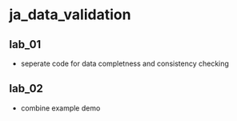 # ja_data_validation



## lab_01
- seperate code for data completness and consistency checking


## lab_02
- combine example demo 
